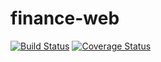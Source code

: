 # finance-web

[![Build Status](https://travis-ci.org/gabrieltanchen/expense-web.svg?branch=master)](https://travis-ci.org/gabrieltanchen/expense-web)
[![Coverage Status](https://coveralls.io/repos/github/gabrieltanchen/expense-web/badge.svg)](https://coveralls.io/github/gabrieltanchen/expense-web)
